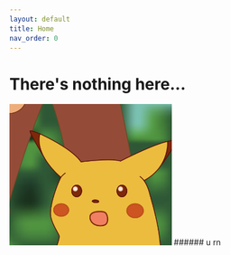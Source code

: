 ```yaml
---
layout: default
title: Home
nav_order: 0
---
```


# There's nothing here...

<img src="img/o.png" height=250px width=auto>
###### u rn